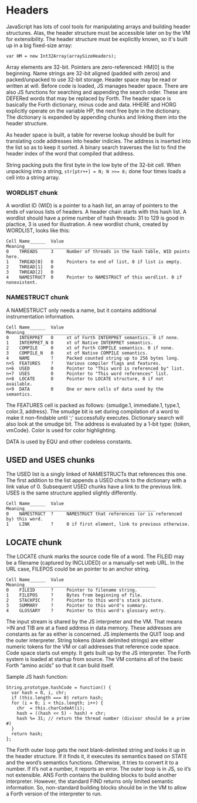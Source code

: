 # Headers
JavaScript has lots of cool tools for manipulating arrays and building header structures. Alas, the header structure must be accessible later on by the VM for extensibility. The header structure must be explicitly known, so it's built up in a big fixed-size array:

`var HM = new Int32Array(arraySizeHeaders);`

Array elements are 32-bit. Pointers are zero-referenced: HM[0] is the beginning. Name strings are 32-bit aligned (padded with zeros) and packed/unpacked to use 32-bit storage. Header space may be read or written at will. Before code is loaded, JS manages header space. There are also JS functions for searching and appending the search order. These are DEFERed words that may be replaced by Forth. The header space is basically the Forth dictionary, minus code and data. HHERE and HORG explicitly operate on the variable HP, the next free byte in the dictionary. The dictionary is expanded by appending chunks and linking them into the header structure.

As header space is built, a table for reverse lookup should be built for translating code addresses into header indicies. The address is inserted into the list so as to keep it sorted. A binary search traverses the list to find the header index of the word that compiled that address.

String packing puts the first byte in the low byte of the 32-bit cell. When unpacking into a string, `str[ptr++] = N; N >>= 8;` done four times loads a cell into a string array.

### WORDLIST chunk

A wordlist ID (WID) is a pointer to a hash list, an array of pointers to the ends of various lists of headers. A header chain starts with this hash list. A wordlist should have a prime number of hash threads: 31 to 129 is good in plactice, 3 is used for illustration. A new wordlist chunk, created by WORDLIST, looks like this:
```
Cell Name______  Value Meaning__________________________________________________
0    THREADS     3     Number of threads in the hash table, WID points here.    
1    THREAD[0]   0     Pointers to end of list, 0 if list is empty.             
2    THREAD[1]   0                                                              
3    THREAD[2]   0                                                              
4    NAMESTRUCT  0     Pointer to NAMESTRUCT of this wordlist. 0 if nonexistent.
```
### NAMESTRUCT chunk

A NAMESTRUCT only needs a name, but it contains additional instrumentation information.

```
Cell Name______  Value Meaning__________________________________________________
0    INTERPRET   0     xt of Forth INTERPRET semantics. 0 if none.                   
1    INTERPRET_N 0     xt of Native INTERPRET semantics.                   
2    COMPILE     0     xt of Forth COMPILE semantics. 0 if none.                      
3    COMPILE_N   0     xt of Native COMPILE semantics.                      
4    NAME        ?     Packed counted string up to 256 bytes long.              
n+5  FEATURES    ?     Various compiler flags and features.                     
n+6  USED        0     Pointer to "This word is referenced by" list.            
n+7  USES        0     Pointer to "This word references" list.                  
n+8  LOCATE      0     Pointer to LOCATE structure, 0 if not available.         
n+9  DATA        0     One or more cells of data used by the semantics.         
```
The FEATURES cell is packed as follows: {smudge.1, immediate.1, type.1, color.3, address}. 
The smudge bit is set during compilation of a word to make it non-findable until ‘;’ successfully executes. Dictionary search will also look at the smudge bit. The address is evaluated by a 1-bit type: {token, vmCode}. Color is used for color highlighting.

DATA is used by EQU and other codeless constants.

## USED and USES chunks

The USED list is a singly linked of NAMESTRUCTs that references this one. The first addition to the list appends a USED chunk to the dictionary with a link value of 0. Subsequent USED chunks have a link to the previous link. USES is the same structure applied slightly differently.

```
Cell Name______  Value Meaning__________________________________________________
0    NAMESTRUCT  ?     NAMESTRUCT that references (or is referenced by) this word.
1    LINK        ?     0 if first element, link to previous otherwise.         
```
## LOCATE chunk

The LOCATE chunk marks the source code file of a word. The FILEID may be a filename (captured by INCLUDED) or a manually-set web URL. In the URL case, FILEPOS could be an pointer to an anchor string.
```
Cell Name______  Value Meaning__________________________________________________
0    FILEID      ?     Pointer to filename string.                              
1    FILEPOS     ?     Bytes from beginning of file.                            
2    STACKPIC    ?     Pointer to this word's stack picture.                    
3    SUMMARY     ?     Pointer to this word's summary.                          
4    GLOSSARY    ?     Pointer to this word's glossary entry.                   
```
The input stream is shared by the JS interpreter and the VM. That means >IN and TIB are at a fixed address in data memory. These addresses are constants as far as either is concerned. JS implements the QUIT loop and the outer interpreter. String tokens (blank delimited strings) are either numeric tokens for the VM or call addresses that reference code space. Code space starts out empty. It gets built up by the JS interpreter. The Forth system is loaded at startup from source. The VM contains all of the basic Forth “amino acids” so that it can build itself.

Sample JS hash function:
```
String.prototype.hashCode = function() {
  var hash = 0, i, chr;
  if (this.length === 0) return hash;
  for (i = 0; i < this.length; i++) {
    chr  = this.charCodeAt(i);
    hash = ((hash << 5) - hash) + chr;
    hash %= 31; // return the thread number (divisor should be a prime #)
  }
  return hash;
};
```

The Forth outer loop gets the next blank-delimited string and looks it up in the header structure. If it finds it, it executes its semantics based on STATE and the word’s semantics functions. Otherwise, it tries to convert it to a number. If it’s not a number, it reports an error. The outer loop is in JS, so it’s not extensible. ANS Forth contains the building blocks to build another interpreter. However, the standard FIND returns only limited semantic information. So, non-standard building blocks should be in the VM to allow a Forth version of the interpreter to run.
